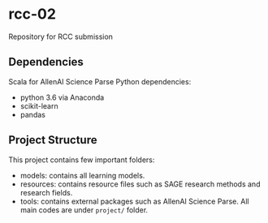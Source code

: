 # rcc-02
Repository for RCC submission

## Dependencies
Scala for AllenAI Science Parse
Python dependencies:
- python 3.6 via Anaconda
- scikit-learn
- pandas

## Project Structure
This project contains few important folders:
- models: contains all learning models.
- resources: contains resource files such as SAGE research methods and research fields.
- tools: contains external packages such as AllenAI Science Parse.
All main codes are under `project/` folder.
